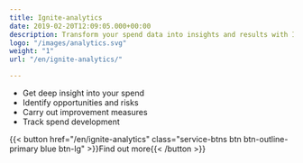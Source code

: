 ```yaml
---
title: Ignite-analytics
date: 2019-02-20T12:09:05.000+00:00
description: Transform your spend data into insights and results with Ignite Analytics
logo: "/images/analytics.svg"
weight: "1"
url: "/en/ignite-analytics/"

---
```

<ul class="fa-ul"> <li><span class="fa-li"><i class="fas fa-chart-bar" style="color: #3C6FE9"></i></span>Get deep insight into your spend</li> <li><span class="fa-li"><i class="fas fa-exclamation-triangle" style="color: #3C6FE9"></i></span>Identify opportunities and risks</li> <li><span class="fa-li"><i class="fas fa-magic" style="color: #3C6FE9"></i></span>Carry out improvement measures</li> <li><span class="fa-li"><i class="fas fa-sync"></i></span>Track spend development</li> </ul>

{{< button href="/en/ignite-analytics" class="service-btns btn btn-outline-primary blue btn-lg" >}}Find out more{{< /button >}}